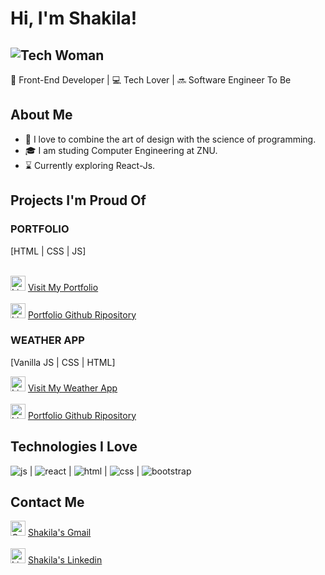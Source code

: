 # Hi, I'm Shakila! 
![Tech Woman](https://img.icons8.com/external-flat-wichaiwi/64/000000/external-designer-gig-economy-flat-wichaiwi.png) 
-
🚀 Front-End Developer | 💻 Tech Lover | 🔜 Software Engineer To Be

## About Me

- 🎨 I love to combine the art of design with the science of programming.
- 🎓 I am studing Computer Engineering at ZNU.
- ⌛ Currently exploring React-Js.

## Projects I'm Proud Of

### PORTFOLIO
[HTML | CSS | JS]

<br>
<div>
  <img src="https://github.com/Shackila/Shackila/assets/105964124/b8ccd9b2-a103-4d4c-88ab-470bb7be3cb0" alt="Link Icon" width="24" height="24">
  <a href="https://tubular-narwhal-219d42.netlify.app/" target="_blank">
  Visit My Portfolio
</a>
  </div>
<br/>
<div>
  <img src="https://github.com/Shackila/Shackila/assets/105964124/310e1e09-217c-4ac6-bb23-6b19f9d7b6cd" alt="Link Icon" width="24" height="24">
  <a href="https://github.com/Shackila/portfolio" target="_blank">
  Portfolio Github Ripository
</a>
  </div>

### WEATHER APP
[Vanilla JS | CSS | HTML]
<div>
   <img src="https://github.com/Shackila/Shackila/assets/105964124/b8ccd9b2-a103-4d4c-88ab-470bb7be3cb0" alt="Link Icon" width="24" height="24">
   <a href="https://regal-kitten-46db67.netlify.app/" target="_blank">
   Visit My Weather App
</a>
  </div>
<br/>
<div>
  <img src="https://github.com/Shackila/Shackila/assets/105964124/310e1e09-217c-4ac6-bb23-6b19f9d7b6cd" alt="Link Icon" width="24" height="24">
  <a href="https://github.com/Shackila/semi-advanced-weather-app" target="_blank">
  Portfolio Github Ripository
</a>
  </div>
  
## Technologies I Love

  ![js](https://github.com/Shackila/Shackila/assets/105964124/cf9a0970-6736-4f6f-bcc2-8632267ce703)
| ![react](https://github.com/Shackila/Shackila/assets/105964124/fe52203a-60e7-4c5b-b98a-76001bc11ddb)
| ![html](https://github.com/Shackila/Shackila/assets/105964124/43f18783-bfa7-4cdb-92f4-44e0eae7ec32)
| ![css](https://github.com/Shackila/Shackila/assets/105964124/2d060331-46cf-4a6b-b934-19be3df78a17)
| ![bootstrap](https://github.com/Shackila/Shackila/assets/105964124/47dcce29-f47b-42b1-a100-2da769ea34cf)





## Contact Me

  <div>
  <img src="https://github.com/Shackila/Shackila/assets/105964124/62ce87de-05d8-4a03-bcc6-f9a15fc50e0b" alt="Gmail Icon" width="24" height="24">
    <a href="mvd.shakila@gmail.com" target="_blank">
 Shakila's Gmail
      </a>
    </div>

<br/>
<div>
  <img src="https://github.com/Shackila/Shackila/assets/105964124/c20fb34e-1b5f-46f9-8629-5e2dd4546f0d" alt="LinkedIn Icon" width="24" height="24">
  <a href="https://www.linkedin.com/in/shakila-movahed" target="_blank">
  Shakila's Linkedin
</a>
</div>
